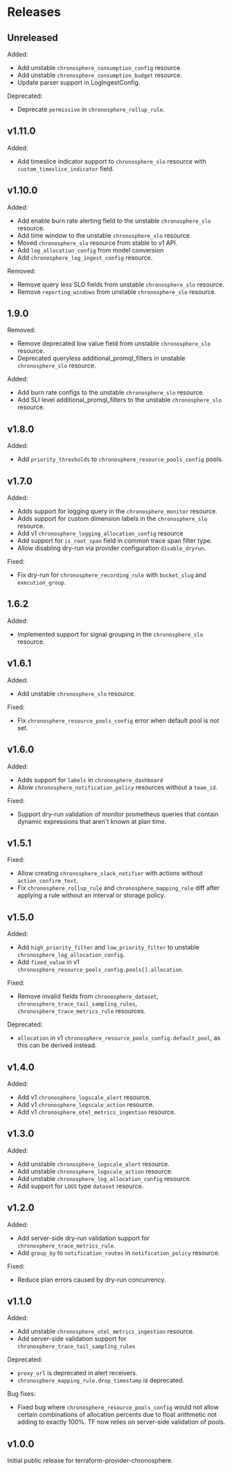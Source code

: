 # Releases

## Unreleased

Added:
* Add unstable `chronosphere_consumption_config` resource.
* Add unstable `chronosphere_consumption_budget` resource.
* Update parser support in LogIngestConfig.

Deprecated:
* Deprecate `permissive` in `chronosphere_rollup_rule`.

## v1.11.0

Added:
* Add timeslice indicator support to `chronosphere_slo` resource with `custom_timeslice_indicator` field.

## v1.10.0

Added:
* Add enable burn rate alerting field to the unstable `chronosphere_slo` resource.
* Add time window to the unstable `chronosphere_slo` resource.
* Moved `chronosphere_slo` resource from stable to v1 API.
* Add `log_allocation_config` from model conversion
* Add `chronosphere_log_ingest_config` resource.

Removed:
* Remove query less SLO fields from unstable `chronosphere_slo` resource.
* Remove `reporting_windows` from unstable `chronosphere_slo` resource.

## 1.9.0

Removed:
* Remove deprecated low value field from unstable `chronosphere_slo` resource.
* Deprecated queryless additional_promql_filters in unstable `chronosphere_slo` resource.

Added:
* Add burn rate configs to the unstable `chronosphere_slo` resource.
* Add SLI level additional_promql_filters to the unstable `chronosphere_slo` resource.

## v1.8.0

Added:
* Add `priority_thresholds` to `chronosphere_resource_pools_config` pools.

## v1.7.0

Added:
* Adds support for logging query in the `chronosphere_monitor` resource.
* Adds support for custom dimension labels in the `chronosphere_slo` resource.
* Add v1 `chronosphere_logging_allocation_config` resource
* Add support for `is_root_span` field in common trace span filter type.
* Allow disabling dry-run via provider configuration `disable_dryrun`.


Fixed:
* Fix dry-run for `chronosphere_recording_rule` with `bucket_slug` and `execution_group`.

## 1.6.2

Added:
* Implemented support for signal grouping in the `chronosphere_slo` resource.

## v1.6.1

Added:
* Add unstable `chronosphere_slo` resource.

Fixed:
* Fix `chronosphere_resource_pools_config` error when default pool is not set.

## v1.6.0

Added:
* Adds support for `labels` in `chronosphere_dashboard`
* Allow `chronosphere_notification_policy` resources without a `team_id`.

Fixed:
* Support dry-run validation of monitor prometheus queries that contain
  dynamic expressions that aren't known at plan time.

## v1.5.1

Fixed:
 * Allow creating `chronosphere_slack_notifier` with actions without `action_confirm_text`.
 * Fix `chronosphere_rollup_rule` and `chronosphere_mapping_rule` diff after applying
   a rule without an interval or storage policy.

## v1.5.0

Added:
* Add `high_priority_filter` and `low_priority_filter` to unstable `chronosphere_log_allocation_config`.
* Add `fixed_value` in v1 `chronosphere_resource_pools_config.pools[].allocation`.

Fixed:
* Remove invalid fields from `chronosphere_dataset`, `chronosphere_trace_tail_sampling_rules`, `chronosphere_trace_metrics_rule` resources.

Deprecated:
* `allocation` in v1 `chronosphere_resource_pools_config.default_pool`, as this can be derived instead.

## v1.4.0

Added:
* Add v1 `chronosphere_logscale_alert` resource.
* Add v1 `chronosphere_logscale_action` resource.
* Add v1 `chronosphere_otel_metrics_ingestion` resource.

## v1.3.0

Added:
* Add unstable `chronosphere_logscale_alert` resource.
* Add unstable `chronosphere_logscale_action` resource.
* Add unstable `chronosphere_log_allocation_config` resource.
* Add support for `LOGS` type `dataset` resource.

## v1.2.0

Added:
 * Add server-side dry-run validation support for `chronosphere_trace_metrics_rule`.
 * Add `group_by` to `notification_routes` in `notification_policy` resource.

Fixed:
 * Reduce plan errors caused by dry-run concurrency.

## v1.1.0

Added:
 * Add unstable `chronosphere_otel_metrics_ingestion` resource.
 * Add server-side validation support for `chronosphere_trace_tail_sampling_rules`

Deprecated:
 * `proxy_url` is deprecated in alert receivers.
 * `chronosphere_mapping_rule.drop_timestamp` is deprecated.

Bug fixes:
* Fixed bug where `chronosphere_resource_pools_config` would not allow certain combinations
  of allocation percents due to float arithmetic not adding to exactly 100%. TF now relies
  on server-side validation of pools.

## v1.0.0

Initial public release for terraform-provider-chronosphere.
